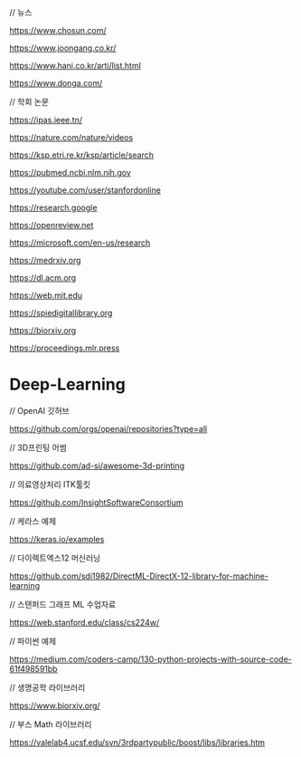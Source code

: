 // 뉴스

https://www.chosun.com/

https://www.joongang.co.kr/

https://www.hani.co.kr/arti/list.html

https://www.donga.com/


// 학회 논문

https://ipas.ieee.tn/

https://nature.com/nature/videos

https://ksp.etri.re.kr/ksp/article/search

https://pubmed.ncbi.nlm.nih.gov

https://youtube.com/user/stanfordonline

https://research.google

https://openreview.net

https://microsoft.com/en-us/research

https://medrxiv.org

https://dl.acm.org

https://web.mit.edu

https://spiedigitallibrary.org

https://biorxiv.org

https://proceedings.mlr.press


# Deep-Learning

// OpenAI 깃허브

https://github.com/orgs/openai/repositories?type=all

// 3D프린팅 어썸

https://github.com/ad-si/awesome-3d-printing

// 의료영상처리 ITK툴킷 

https://github.com/InsightSoftwareConsortium

// 케라스 예제

https://keras.io/examples

// 다이렉트엑스12 머신러닝

https://github.com/sdi1982/DirectML-DirectX-12-library-for-machine-learning

// 스탠퍼드 그래프 ML 수업자료

https://web.stanford.edu/class/cs224w/

// 파이썬 예제

https://medium.com/coders-camp/130-python-projects-with-source-code-61f498591bb

// 생명공학 라이브러리

https://www.biorxiv.org/

// 부스 Math 라이브러리

https://valelab4.ucsf.edu/svn/3rdpartypublic/boost/libs/libraries.htm
